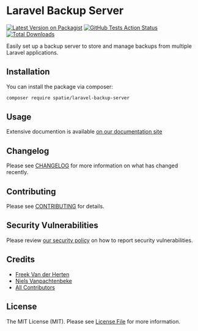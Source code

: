 # Laravel Backup Server

[![Latest Version on Packagist](https://img.shields.io/packagist/v/spatie/laravel-backup-server.svg?style=flat-square)](https://packagist.org/packages/spatie/laravel-backup-server)
[![GitHub Tests Action Status](https://img.shields.io/github/actions/workflow/status/spatie/laravel-backup-server/run-tests.yml?branch=main&label=tests)](https://github.com/spatie/laravel-backup-server/actions?query=workflow%3Arun-tests+branch%3Amain)
[![Total Downloads](https://img.shields.io/packagist/dt/spatie/laravel-backup-server.svg?style=flat-square)](https://packagist.org/packages/spatie/laravel-backup-server)

Easily set up a backup server to store and manage backups from multiple Laravel applications.

## Installation

You can install the package via composer:

```bash
composer require spatie/laravel-backup-server
```

## Usage

Extensive documention is available [on our documentation site](https://docs.spatie.be/laravel-backup-server/)


## Changelog

Please see [CHANGELOG](CHANGELOG.md) for more information on what has changed recently.

## Contributing

Please see [CONTRIBUTING](.github/CONTRIBUTING.md) for details.

## Security Vulnerabilities

Please review [our security policy](../../security/policy) on how to report security vulnerabilities.

## Credits

- [Freek Van der Herten](https://github.com/freekmurze)
- [Niels Vanpachtenbeke](https://github.com/nielsvanpach)
- [All Contributors](../../contributors)

## License

The MIT License (MIT). Please see [License File](LICENSE.md) for more information.
